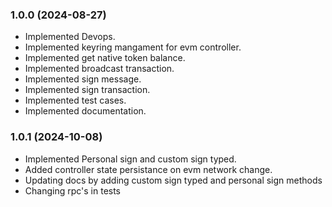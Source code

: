 ### 1.0.0 (2024-08-27)

- Implemented Devops.
- Implemented keyring mangament for evm controller.
- Implemented get native token balance.
- Implemented broadcast transaction.
- Implemented sign message.
- Implemented sign transaction.
- Implemented test cases.
- Implemented documentation.

### 1.0.1 (2024-10-08)

- Implemented Personal sign and custom sign typed.
- Added controller state persistance on evm network change.
- Updating docs by adding custom sign typed and personal sign methods
- Changing rpc's in tests
